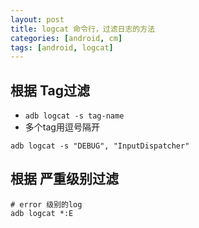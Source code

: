 ```yaml
---
layout: post
title: logcat 命令行，过滤日志的方法
categories: [android, cm]
tags: [android, logcat]
---
```


## 根据 Tag过滤

* `adb logcat -s tag-name`
* 多个tag用逗号隔开

~~~ shell
adb logcat -s "DEBUG", "InputDispatcher"
~~~



## 根据 严重级别过滤

~~~ shell
# error 级别的log
adb logcat *:E
~~~












